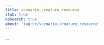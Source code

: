 ```yaml
---
title: scenario_creature_resource
stub: true
noSearch: true
about: 'tag:hr/scenario_creature_resource'
---
```

  ...
